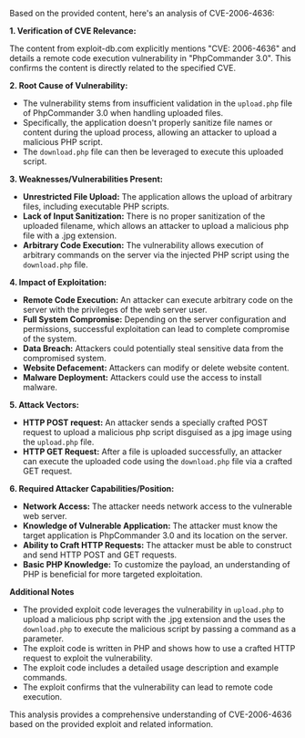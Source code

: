 Based on the provided content, here's an analysis of CVE-2006-4636:

**1. Verification of CVE Relevance:**

The content from exploit-db.com explicitly mentions "CVE: 2006-4636" and details a remote code execution vulnerability in "PhpCommander 3.0". This confirms the content is directly related to the specified CVE.

**2. Root Cause of Vulnerability:**

-   The vulnerability stems from insufficient validation in the `upload.php` file of PhpCommander 3.0 when handling uploaded files.
-   Specifically, the application doesn't properly sanitize file names or content during the upload process, allowing an attacker to upload a malicious PHP script.
-   The `download.php` file can then be leveraged to execute this uploaded script.

**3. Weaknesses/Vulnerabilities Present:**

-   **Unrestricted File Upload:** The application allows the upload of arbitrary files, including executable PHP scripts.
-   **Lack of Input Sanitization:** There is no proper sanitization of the uploaded filename, which allows an attacker to upload a malicious php file with a .jpg extension.
-  **Arbitrary Code Execution:** The vulnerability allows execution of arbitrary commands on the server via the injected PHP script using the `download.php` file.

**4. Impact of Exploitation:**

-   **Remote Code Execution:** An attacker can execute arbitrary code on the server with the privileges of the web server user.
-   **Full System Compromise:** Depending on the server configuration and permissions, successful exploitation can lead to complete compromise of the system.
-   **Data Breach:** Attackers could potentially steal sensitive data from the compromised system.
-   **Website Defacement:** Attackers can modify or delete website content.
-  **Malware Deployment:** Attackers could use the access to install malware.

**5. Attack Vectors:**

-   **HTTP POST request:** An attacker sends a specially crafted POST request to upload a malicious php script disguised as a jpg image using the `upload.php` file.
-   **HTTP GET Request:** After a file is uploaded successfully, an attacker can execute the uploaded code using the `download.php` file via a crafted GET request.

**6. Required Attacker Capabilities/Position:**

-   **Network Access:** The attacker needs network access to the vulnerable web server.
-   **Knowledge of Vulnerable Application:** The attacker must know the target application is PhpCommander 3.0 and its location on the server.
-   **Ability to Craft HTTP Requests:** The attacker must be able to construct and send HTTP POST and GET requests.
-   **Basic PHP Knowledge:** To customize the payload, an understanding of PHP is beneficial for more targeted exploitation.

**Additional Notes**
- The provided exploit code leverages the vulnerability in `upload.php` to upload a malicious php script with the .jpg extension and the uses the `download.php` to execute the malicious script by passing a command as a parameter.
- The exploit code is written in PHP and shows how to use a crafted HTTP request to exploit the vulnerability.
- The exploit code includes a detailed usage description and example commands.
- The exploit confirms that the vulnerability can lead to remote code execution.

This analysis provides a comprehensive understanding of CVE-2006-4636 based on the provided exploit and related information.